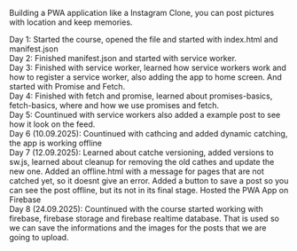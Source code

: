Building a PWA application like a Instagram Clone, you can post pictures with location and keep memories.

Day 1: Started the course, opened the file and started with index.html and manifest.json
<br>
Day 2: Finished manifest.json and started with service worker.
<br>
Day 3: Finished with service worker, learned how service workers work and how to register a service worker, also adding the app to home
screen. And started with Promise and Fetch.
<br>
Day 4: Finished with fetch and promise, learned about promises-basics, fetch-basics, where and how we use promises and fetch.
<br>
Day 5: Countinued with service workers also added a example post to see how it look on the feed.
<br>
Day 6 (10.09.2025): Countinued with cathcing and added dynamic catching, the app is working offline 
<br>
Day 7 (12.09.2025): Learned about catche versioning, added versions to sw.js, learned about cleanup for removing the old cathes and update the new one. Added an offline.html with a message for pages that are not catched yet, so it doesnt give an error. Added a button to save a post so you can see the post offline, but its not in its final stage. Hosted the PWA App on Firebase 
<br>
Day 8 (24.09.2025): Countinued with the course started working with firebase, firebase storage and firebase realtime database. That is used so we can save the informations and the images for the posts that we are going to upload.